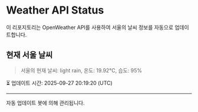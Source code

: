 
# Weather API Status

이 리포지토리는 OpenWeather API를 사용하여 서울의 날씨 정보를 자동으로 업데이트합니다.

## 현재 서울 날씨
> 서울의 현재 날씨: light rain, 온도: 19.92°C, 습도: 95%

⏳ 업데이트 시간: 2025-09-27 20:19:20 (UTC)

---
자동 업데이트 봇에 의해 관리됩니다.
